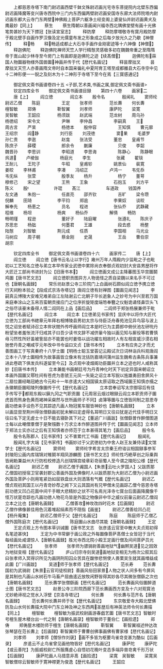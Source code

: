 <!-- { "loadSidebar": true } -->
　　上都慈恩寺塔下南门尉迟画西壁千鉢文殊尉迟画光宅寺东菩提院内北壁东西偏尉迟画降魔等变兴唐寺西院中三门内东西偏两壁尉迟画安国寺东廊大法师院塔内尉迟画东都大云寺门东两壁神佛殿上菩萨六躯净土经变阁上婆叟仙并尉迟画黄犬及鹰最妙【同上】
　　蔡生
　　蔡生隋朝以善画闻兴福寺西北隅佛堂壁有画十光佛笔势甚妙为天下摽冠【张读宣室志】
　　释防摩
　　释防摩増敬寺有寳月殿防摩于殿北壁手自画作罗汉像及定光儒童布发之形象成之后每夕放光久之乃歇【神僧传】
　　释畅
　　释畅适成都止大石寺手画作金刚密迹等十六神像【神僧】
　　释迦佛陀
　　释迦佛陀禅师天竺人学行精慤灵感极多初在魏魏帝重之至隋隋帝于嵩山起少林寺至今房门上有画即是迦佛陀之迹【续髙僧】
　　迦佛陀有菻国人物圗器物様外国兽圗神画并传于代【厯代名画记】
　　释昙摩拙叉
　　昙摩拙叉天竺人亦善画隋文帝时自本国来徧礼中夏阿育王塔至成都雒县大石寺空中见十二神形便一一貎之及刻木为十二神形于寺塔下至今在焉【三寳感通记】















　　御定佩文斋书画谱卷四十五
<子部,艺术类,书画之属,御定佩文斋书画谱>
　　钦定四库全书
　　御定佩文斋书画谱目録
　　第四十六卷
　　画家二
　　唐【上】
　　阎立徳　　　　阎立本
　　殷令名　　　　殷闻礼
　　窦师纶　　　　尉迟乙僧
　　陈庭　　　　　王定
　　张孝师　　　　范长夀
　　何长夀　　　　檀智敏
　　郑俦　　　　　靳智翼
　　刘孝师　　　　康萨陀
　　梁寛　　　　　吴智敏
　　王韶应　　　　杨须跋
　　赵武端　　　　范龙树
　　周乌孙　　　　　杨徳绍
　　宋令文　　　　　尹琳
　　李仲昌　　　　　李嗣真
　　王　　　　　　周古言
　　严杲　　　　　　杨徳本
　　殷仲容　　　　　王知慎
　　曹元廓　　　　　王绍宗
　　阎静　　　　　刘行臣
　　刘茂徳　　　　　窦果
　　毛婆罗　　　　　孙仁贵
　　李逖　　　　　　赵龛
　　张法受　　　　　董忠
　　皇甫节　　　　　陈庶子
　　薛稷　　　　　　郎余令
　　蒯廉　　　　　　贝俊
　　李韶　　　　　　魏晋孙
　　李思训　　　　　李昭道
　　李思诲　　　　　陈静心
　　陈静眼　　　　　呉道
　　卢棱伽　　　　　杨庭光
　　李生　　　　　　张藏
　　翟琰　　　　　　王耐儿
　　王陀子　　　　　牛昭
　　皇甫轸　　　　　姚景仙
　　裴寛　　　　　　姜皎
　　李林甫　　　　　李凑
　　冯绍正　　　　　卢鸿一
　　韦旡忝　　　　　韦旡纵
　　张萱　　　　　　殷季友
　　杨升　　　　　　杨宁
　　董萼　　　　　　穆修己
　　宋之望　　　　　王熊
　　王象　　　　　　石抱玉
　　刘方平　　　　　陈义
　　殷　　　　　　许琨
　　髙江　　　　　　车道政
　　钱国养　　　　　左文通
　　朱抱一　　　　　任直亮
　　邵齐钦　　　　　吉旷
　　梁令瓒　　　　　倪麟
　　田琦　　　　　　李平钧
　　郑逾　　　　　　李果奴
　　谈皎　　　　　　解奉先
　　杨恵之　　　　　员名
　　程进　　　　　　张仙乔
　　武静藏　　　　　程维
　　杨坦　　　　　　杨爽
　　杨仙乔　　　　　解倩
　　畅防　　　　　　畅明瑾
　　程逊　　　　　　董好子
　　陆庭曜　　　　　张遵礼
　　陈庆子　　　　　苏思忠
　　杨朏　　　　　　何墨君
　　王雄　　　　　　段去惑
　　杨整　　　　　　陆慤
　　刘智敏　　　　　荆元成
　　任质　　　　　　李国相
　　马光业　　　　　马树应
　　周子朝　　　　　蔡金刚
　　史晟　　　　　　王岳
　　曹伯崇　　　　　胡宗



　　钦定四库全书
　　御定佩文斋书画谱卷四十六
　　画家传二
　　唐【上】
　　阎立徳
　　阎立徳【唐书云名让以字行】雍州万年人隋殿内少监毗之子也毗初以工艺知名立徳与弟立本早传家业武徳中累除尚衣奉御贞观初封大安县男歴将作大匠迁工部尚书进封为公【旧唐书本】
　　阎立徳画文成公主降蕃图玉华宫圗鬬鸡圗【唐书艺文志】
　　阎立徳职贡图异方人物诡怪之质自梁魏以来名手不可过也【唐朝名画録】
　　常乐坊赵景公寺三阶院门上白画树石颇似阎立徳予携立徳行天祠粉本验之【段成式京洛寺塔记】唐阎立徳有封禅图【圗画见闻志】
　　李嗣真云博陵大安难兄难弟自江左陆谢云亡北朝子华长逝象人之妙号为中兴至若万国来庭奉涂山之玉帛百蛮朝贡接应门之位序折旋矩度端笏奉簪之仪魁诡谲怪鼻饮头飞之俗尽该豪末备得人情二阎同在上品【画后品】
　　二阎师于郑张杨展兼师于毗【歴代名画记】
　　阎立本
　　阎立本【立徳弟见书家传】显庆中以将作大匠代立徳为工部尚书緫章元年拜右相博陵县男初太宗与侍臣泛舟春苑池见异鸟容与波上悦之诏坐者赋诗召立本侔状閤外传呼画师阎立本是时已为主爵郎中俯伏池左研吮丹粉望坐者羞怅流汗归戒其子曰吾少读书文辞不减侪軰今独以画见知与厮役等若曹慎毋习然性所好虽被訾屈亦不能罢也时姜恪以战功擢左相故时人有左相宣威沙漠右相驰誉丹青之嘲咸亨元年改中书令谥曰文贞【唐书本传】
　　立本有应务之才而尤善图画工于写真秦府十八学士圗【明杨士聪玉堂荟记云殿试次日词林诣兵科观唐阎立本十八学士圗相传为故事画皆立像末有沈括防嘉靖间蒲州监生魏希古条陈兵事兼进此卷疏下俱发兵科遂留至今云】及贞观中凌烟阁功臣圗并立本之迹也时人咸称其妙【旧唐书本传】
　　立本兼能书画朝廷号为丹青神化时天下初定异国来朝诏立本画外国圗又鄠杜间有苍虎为患虢王元凤一矢毙之诏立本写貎以旌雄勇田舍屏风十二扇位置经略冠絶古今元和十一年彦逺大父相国镇太原诏取之西域圗王知慎亦搨之永徽朝臣圗昭陵列像圗传于代【歴代名画记】
　　立本尝奉诏写太宗御容后有佳手传写于都观东殿以鎭九冈之气职贡圗【元周宻云烟过眼録云阎立本职贡师子圗虎首而熊身色黄而褐神采粲然与世所画师子不同】卤簿等圗与立徳皆同制之慈恩寺画功徳亲手设色不见其踪迹凡画人物冠冕车服皆神妙也【唐朝名画録】
　　立本以画显尝至荆州得张僧繇画初犹未解曰定虚得名耳明日又往曰犹是近代佳手明日又往曰名下定无虗士十日不能去寝卧其下对之【董逌广川画跋】张僧繇曽作醉僧图道士每以此嘲僧羣僧于是聚镪数十万求立本作醉道图并传于代【圗画见闻志】立本师于郑法士实亦过之后有王知慎者亦师范于立本甚得其笔力【画后品】
　　殷令名
　　殷令名陈郡人【见书家传】父不害累代工书画【歴代名画记】
　　殷闻礼
　　殷闻礼字大端【见书家传】书画妙过于父武徳初为中舍人赵王友兼侍读文馆学士【歴代名画记】
　　窦师纶
　　窦师纶字希言太宗秦王府谘议相国録事参军封陵阳公画内库瑞锦对雉鬬羊翔凤游麟图【唐书艺文志】师纶性巧絶草创之际乗舆皆阙勅兼益州大行防检校修造凡创瑞锦宫绫章彩竒丽蜀人至今谓之陵阳公様【歴代名画记】
　　尉迟乙僧
　　尉迟乙僧于阗国人【朱景云吐火罗国人】父跋质那乙僧国初授宿卫官袭封郡公善画外国及佛像时人以跋质那为大尉迟乙僧为小尉迟画外国及菩萨小则用笔紧劲如屈铁盘丝大则洒落有气概【歴代名画记】
　　尉迟乙僧贞观初其国王以丹青竒妙荐之阙下又云其国尚有兄甲僧未见画踪乙僧今慈恩寺塔前功徳又凹凸花面中间千手眼大悲精妙之状不可名焉光泽寺七寳台后面画降魔像千怪万状寔竒踪也凡画功徳人物花鸟皆是外国之物像非中华之威仪前軰云尉迟乙僧阎立本之比也【唐朝名画録】
　　乙僧善攻神攻改四时花木【后画録】
　　尉迟乙僧作佛像甚佳用色沉着堆起绢素而不隠指【画鉴】
　　尉迟乙僧善绘凹凸花【杨升庵集】
　　尉迟乙僧师于父【歴代名画记】
　　陈庭
　　陈庭师于乙僧乙僧外国陈庭次【厯代名画记】
　　陈庭圗山水曲尽其能【唐朝名画録】
　　王定
　　王定贞观上方令图本草训诫圗【唐书艺文志　张彦逺云官至中散大夫贞观初得名笔迹甚快】
　　王定为中书常僻于画公政之外每圗像菩萨髙僧士女皆冠于当代每经画处咸谓惊人【唐朝名画録】胜光寺西北院小殿王定画行僧及间间菩萨员光【厯代名画记】
　　张孝师
　　张孝师为骠骑尉善画地狱气幽黙吴道见之因效为地狱变相【歴代名画记】
　　庐山归宗寺刻吴道画地狱变相无为杨次公叙其后曰张孝师入冥得识所见为画阴刑阳囚众苦具在酸惨悲恻使人畏栗吴生就其画増益成此圗【广川画跋】
　　吴道师于张孝师【歴代名画记】
　　范长寿
　　范长夀国初为武骑尉【朱景云官司徒校尉】善画风俗田家景人物之状人间多有今屏风是其制也凡画山水树石牛马畜产屈曲逺近放牧闲野皆得其妙各尽其微张僧繇之次也【唐朝名画録】
　　范长夀学张僧繇画【厯代名画记】
　　范长夀画风俗圗醉道士图【唐书艺文志】
　　赵景公寺三阶院西廊下范长夀画西方变及十六对观寳池尤妙絶谛视之觉水入浮壁【京洛寺塔记】
　　何长夀
　　何长夀与范齐名【唐朝名画録】
　　范长夀何长夀并师于张【歴代名画记】
　　东京敬爱寺大殿北壁佛防及山水何长夀描大院中门东立神及神之东西两圣歴后有神英法师令何长夀描【同上】
　　檀智敏
　　檀智敏为振武校尉画游春戯艺圗【唐书艺文志】智敏时号檀生屋木楼台出一代之制【唐朝名画录】檀智敏师于董伯仁【画拾遗】
　　郑俦
　　郑俦屋木楼防师于檀生【唐朝名画録】
　　靳智翼
　　靳智翼祖述仲达改张琴瑟在范长夀上【后画録】靳智翼师于曹曹创佛事画佛有曹家様【厯代名画记】
　　刘孝师
　　刘孝师【僧悰作刘褎】画不多皆为枢要鸟雀竒变甚为酷似【后画录】
　　彦逺云不止鸟雀曾见画他物皆好【厯代名画记】
　　康萨陀
　　康萨陀【或云善陀】为振威校尉亡所服膺虗心自悟初花晚叶变态多端异兽竒禽千形万状【后画録】
　　康萨陀画人马措意非髙【画拾遗】
　　梁寛　吴智敏
　　梁寛吴智敏僧琮云智敏师于寛神襟更为俊逸【歴代名画记】
　　王韶应

